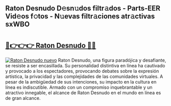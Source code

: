 ## Raton Desnudo D𝚎sn𝚞dos filtr𝚊dos - Parts-EER Vid𝚎os f𝚘tos - N𝚞evas filtr𝚊ciones atr𝚊ctivas sxWBO

# <h2><a href="http://mbaiio.tromn.icu/?c=Raton+Desnudo">🔗👉👉👉 Raton Desnudo 🔗🔗</a></h2>

[![Raton Desnudo nuevo](https://i.imgur.com/pEAQMta.gif)](http://mbaiio.tromn.icu/?c=Raton+Desnudo)
Raton Desnudo, una figura paradójica y desafiante, se resiste a ser encasillada. Su personalidad distintiva en línea ha cautivado y provocado a los espectadores, provocando debates sobre la expresión artística, la privacidad y las complejidades de las comunidades virtuales. A pesar de la ambigüedad de sus intenciones, su impacto en la cultura en línea es indiscutible. Armado con un compromiso inquebrantable y un atractivo innegable, el alcance de Raton Desnudo en el mundo en línea es de gran alcance.
